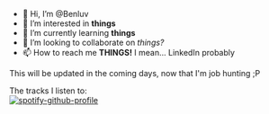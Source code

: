- 👋 Hi, I’m @Benluv
- 👀 I’m interested in **things**
- 🌱 I’m currently learning **things**
- 💞️ I’m looking to collaborate on _things?_
- 📫 How to reach me **THINGS!** I mean... LinkedIn probably

This will be updated in the coming days, now that I'm job hunting ;P
<!---
Benluv/Benluv is a ✨ special ✨ repository because its `README.md` (this file) appears on your GitHub profile.
You can click the Preview link to take a look at your changes.
--->
The tracks I listen to:\
[![spotify-github-profile](https://spotify-github-profile.vercel.app/api/view?uid=12172885624&cover_image=true&theme=novatorem&show_offline=false&background_color=121212&interchange=false&bar_color=53b14f&bar_color_cover=false)](https://spotify-github-profile.vercel.app/api/view?uid=12172885624&redirect=true)

